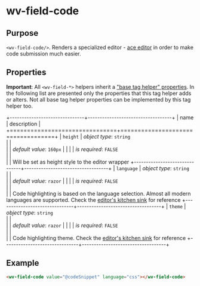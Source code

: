 ﻿<!--{"sort_order":10, "name": "wv-field-code", "label": "wv-field-code"}-->
# wv-field-code

## Purpose

`<wv-field-code/>`. Renders a specialized editor - [ace editor](https://ace.c9.io/) in order to make code submission much easier.


## Properties
**Important**: All `<wv-field-*>` helpers inherit a ["base tag helper" properties](docs/developer/tag-helpers/wv-field-base). In the following list are presented only the properties that this tag helper adds or alters. Not all base tag helper properties can be implemented by this tag helper too.

+-------------------------------+-----------------------------------+
| name                          | description                       |
+===============================+===================================+
| `height`                      | *object type*: `string`                         
|                               |         
|                               | *default value*: `160px`
|                               |
|                               | *is required*: `FALSE`                      
|                               |                                   
|                               | Will be set as height style to the editor wrapper
+-------------------------------+-----------------------------------+
| `language`                    | *object type*: `string`                         
|                               |         
|                               | *default value*: `razor`
|                               |
|                               | *is required*: `FALSE`                      
|                               |                                   
|                               | Code highlighting is based on the language selection. Almost all modern languages are supported. Check the [editor's kitchen sink](https://ace.c9.io/build/kitchen-sink.html) for reference
+-------------------------------+-----------------------------------+
| `theme`                       | *object type*: `string`                         
|                               |         
|                               | *default value*: `razor`
|                               |
|                               | *is required*: `FALSE`                      
|                               |                                   
|                               | Code highlighting theme. Check the [editor's kitchen sink](https://ace.c9.io/build/kitchen-sink.html) for reference
+-------------------------------+-----------------------------------+

## Example

```html
<wv-field-code value="@codeSnippet" language="css"></wv-field-code>
```

